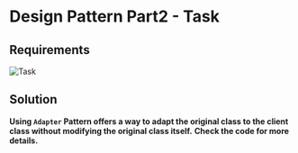 # Design Pattern Part2 - Task

## Requirements
![Task](https://github.com/Zeyad2003/Fawry-Internship/assets/87117386/132e36f0-b657-486f-995c-9399ab9d73fc)

## Solution
**Using `Adapter` Pattern offers a way to adapt the original class to the client class without modifying the original class itself.**
**Check the code for more details.**